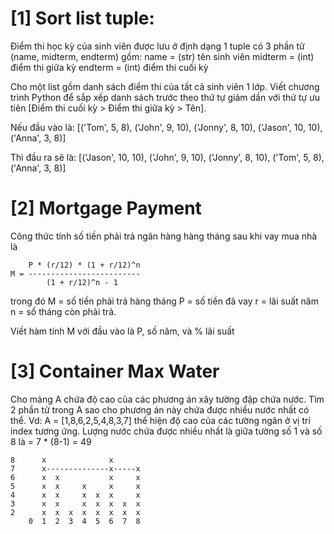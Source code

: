 # [1] Sort list tuple:
Điểm thi học kỳ của sinh viên được lưu ở định dạng 1 tuple có 3 phần tử (name, midterm, endterm) gồm:
name = (str) tên sinh viên
midterm = (int) điểm thi giữa kỳ
endterm = (int) điểm thi cuối kỳ

Cho một list gồm danh sách điểm thi của tất cả sinh viên 1 lớp. Viết chương trình Python để sắp xếp danh sách trước theo thứ tự giảm dần với thứ tự ưu tiên [Điểm thi cuối kỳ > Điểm thi giữa kỳ > Tên].

Nếu đầu vào là:
[('Tom', 5, 8), 
 ('John', 9, 10), 
 ('Jonny', 8, 10), 
 ('Jason', 10, 10), 
 ('Anna', 3, 8)]

Thì đầu ra sẽ là:
[('Jason', 10, 10), ('John', 9, 10), ('Jonny', 8, 10), ('Tom', 5, 8), ('Anna', 3, 8)]

# [2] Mortgage Payment
Công thức tính số tiền phải trả ngân hàng hàng tháng sau khi vay mua nhà là 
```
    P * (r/12) * (1 + r/12)^n
M = -------------------------
        (1 + r/12)^n - 1
```
trong đó M = số tiền phải trả hàng tháng
         P = số tiền đã vay
         r = lãi suất năm
         n = số tháng còn phải trả.

Viết hàm tính M với đầu vào là P, số năm, và % lãi suất

# [3] Container Max Water
Cho mảng A chứa độ cao của các phương án xây tường đập chứa nước. Tìm 2 phần tử trong A sao cho phương án này chứa được nhiều nước nhất có thể.
Vd: A = [1,8,6,2,5,4,8,3,7] thể hiện độ cao của các tường ngăn ở vị trí index tương ứng. Lượng nước chứa được nhiều nhất là giữa tường số 1 và số 8 là = 7 * (8-1) = 49

```
8      x              x
7      x--------------x-----x
6      x  x           x     x
5      x  x     x     x     x
4      x  x     x  x  x     x
3      x  x     x  x  x  x  x
2      x  x  x  x  x  x  x  x
    0  1  2  3  4  5  6  7  8
```
